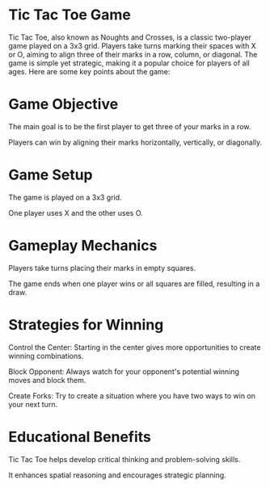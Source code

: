 # Tic Tac Toe Game
Tic Tac Toe, also known as Noughts and Crosses, is a classic two-player game played on a 3x3 grid. Players take turns marking their spaces with X or O, aiming to align three of their marks in a row, column, or diagonal. The game is simple yet strategic, making it a popular choice for players of all ages. Here are some key points about the game:

# Game Objective

The main goal is to be the first player to get three of your marks in a row.

Players can win by aligning their marks horizontally, vertically, or diagonally.

# Game Setup

The game is played on a 3x3 grid.

One player uses X and the other uses O.

# Gameplay Mechanics

Players take turns placing their marks in empty squares.

The game ends when one player wins or all squares are filled, resulting in a draw.

# Strategies for Winning

Control the Center: Starting in the center gives more opportunities to create winning combinations.

Block Opponent: Always watch for your opponent's potential winning moves and block them.

Create Forks: Try to create a situation where you have two ways to win on your next turn.

# Educational Benefits

Tic Tac Toe helps develop critical thinking and problem-solving skills.

It enhances spatial reasoning and encourages strategic planning.
